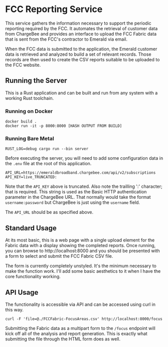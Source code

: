 # FCC Reporting Service

This service gathers the information necessary to support the periodic reporting required by the FCC. It automates the retrieval of customer data from ChargeBee and provides an interface to upload the FCC Fabric data that is sent from the FCC's contractor to Emerald via email.

When the FCC data is submitted to the application, the Emerald customer data is retrieved and analyzed to build a set of relevant records. Those records are then used to create the CSV reports suitable to be uploaded to the FCC website.

## Running the Server

This is a Rust application and can be built and run from any system with a working Rust toolchain.

### Running on Docker

```
docker build .
docker run -it -p 8000:8000 [HASH OUTPUT FROM BUILD]
```

### Running Bare Metal

```
RUST_LOG=debug cargo run --bin server
```

Before executing the server, you will need to add some configuration data in the `.env` file at the root of this application.

```
API_URL=https://emeraldbroadband.chargebee.com/api/v2/subscriptions
API_KEY=live_TRUNCATED:
```

Note that the `API_KEY` above is truncated. Also note the trailling ':' character; that is required. This string is used as the Basic HTTP authentication parameter in the ChargeBee URL. That normally would take the format `username:password` but ChargeBee is just using the `username` field.

The `API_URL` should be as specified above.

## Standard Usage

At its most basic, this is a web page with a single upload element for the Fabric data with a display showing the completed reports. Once running, you can browse to http://localhost:8000 and you should be presented with a form to select and submit the FCC Fabric CSV file.

The form is currently completely unstyled. It's the minimum necessary to make the function work. I'll add some basic aesthetics to it when I have the core functionality working.

## API Usage

The functionality is accessible via API and can be accessed using curl in this way.

```
curl -F 'file=@./FCCFabric-FocusAreas.csv' http://localhost:8000/focus
```

Submitting the Fabric data as a multipart form to the `/focus` endpoint will kick off all of the analysis and report generation. This is exactly what submitting the file through the HTML form does as well.
